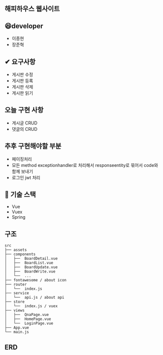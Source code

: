 ## 해피하우스 웹사이트

## 😆developer

- 이종현
- 장준혁

## ✔ 요구사항

- 게시판 수정
- 게시판 등록
- 게시판 삭제
- 게시판 읽기

## 오늘 구현 사항

- 게시글 CRUD
- 댓글의 CRUD

## 추후 구현해야할 부분

- 페이징처리
- 모든 method exceptionhandler로 처리해서 responseentity로 묶어서 code와 함께 보내기
- 로그인 jwt 처리

## 🏅 기술 스택

- Vue
- Vuex
- Spring

## 구조

    src
    ├── assets
    ├── components
    │   ├──  BoardDetail.vue
    │   ├──  BoardList.vue
    │   ├──  BoardUpdate.vue
    │   ├──  BoardWrite.vue
    │   └──  ...
    ├── fontawesome / about icon
    ├── router
    │   └──  index.js
    ├── service
    │   └──  api.js / about api
    ├── store
    │   └──  index.js / vuex
    ├── views
    │   ├──  QnaPage.vue
    │   ├──  HomePage.vue
    │   └──  LoginPage.vue
    ├── App.vue
    └── main.js

## ERD
